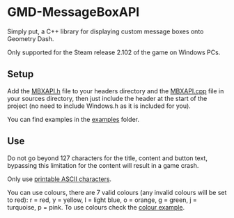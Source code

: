# GMD-MessageBoxAPI
Simply put, a C++ library for displaying custom message boxes onto Geometry Dash.

Only supported for the Steam release 2.102 of the game on Windows PCs.

## Setup

Add the [MBXAPI.h](source/MBXAPI.h) file to your headers directory and the [MBXAPI.cpp](source/MBXAPI.cpp) file in your sources directory,
then just include the header at the start of the project (no need to include Windows.h as it is included for you).

You can find examples in the [examples](examples) folder.

## Use

Do not go beyond 127 characters for the title, content and button text, bypassing this limitation for the content will result in a game crash.

Only use [printable ASCII characters](http://www.ascii-code.com/).

You can use colours, there are 7 valid colours (any invalid colours will be set to red): r = red, y = yellow, l = light blue, o = orange, g = green, j = turquoise, p = pink.
To use colours check the [colour example](examples/color.cpp).
